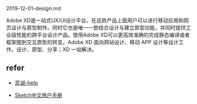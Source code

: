 2019-12-01-design.md


Adobe XD是一站式UX/UI设计平台，在这款产品上面用户可以进行移动应用和网页设计与原型制作。同时它也是唯一一款结合设计与建立原型功能，并同时提供工业级性能的跨平台设计产品。使用Adobe XD可以更高效准确的完成静态编译或者框架图到交互原型的转变。Adobe XD 面向网站设计、移动 APP 设计等设计工作。设计、原型、分享；XD 一站解决。


## refer

- [蓝湖-help](https://sos.lanhuapp.com/)

- [Sketch中文用户手册](http://www.sketchcn.com/sketch-chinese-user-manual.html)
